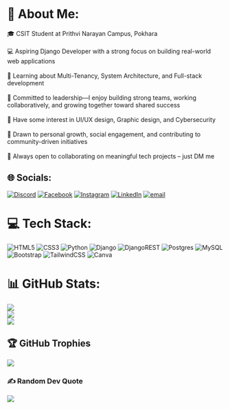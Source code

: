 # 💫 About Me:
🎓 CSIT Student at Prithvi Narayan Campus, Pokhara<br><br>💻 Aspiring Django Developer with a strong focus on building real-world web applications<br><br>🧠 Learning about Multi-Tenancy, System Architecture, and Full-stack development<br><br>🧭 Committed to leadership—I enjoy building strong teams, working collaboratively, and growing together toward shared success<br><br>🎨 Have some interest in UI/UX design, Graphic design, and Cybersecurity<br><br>🌱 Drawn to personal growth, social engagement, and contributing to community-driven initiatives<br><br>🤝 Always open to collaborating on meaningful tech projects – just DM me


## 🌐 Socials:
[![Discord](https://img.shields.io/badge/Discord-%237289DA.svg?logo=discord&logoColor=white)](https://discord.gg/b_saal07) [![Facebook](https://img.shields.io/badge/Facebook-%231877F2.svg?logo=Facebook&logoColor=white)](https://facebook.com/beesal.poudel.5) [![Instagram](https://img.shields.io/badge/Instagram-%23E4405F.svg?logo=Instagram&logoColor=white)](https://instagram.com/iambeesal07) [![LinkedIn](https://img.shields.io/badge/LinkedIn-%230077B5.svg?logo=linkedin&logoColor=white)](https://linkedin.com/in/basanta-poudel-977469345) [![email](https://img.shields.io/badge/Email-D14836?logo=gmail&logoColor=white)](mailto:bishalp944@gmail.com) 

# 💻 Tech Stack:
![HTML5](https://img.shields.io/badge/html5-%23E34F26.svg?style=flat-square&logo=html5&logoColor=white) ![CSS3](https://img.shields.io/badge/css3-%231572B6.svg?style=flat-square&logo=css3&logoColor=white) ![Python](https://img.shields.io/badge/python-3670A0?style=flat-square&logo=python&logoColor=ffdd54) ![Django](https://img.shields.io/badge/django-%23092E20.svg?style=flat-square&logo=django&logoColor=white) ![DjangoREST](https://img.shields.io/badge/DJANGO-REST-ff1709?style=flat-square&logo=django&logoColor=white&color=ff1709&labelColor=gray) ![Postgres](https://img.shields.io/badge/postgres-%23316192.svg?style=flat-square&logo=postgresql&logoColor=white) ![MySQL](https://img.shields.io/badge/mysql-4479A1.svg?style=flat-square&logo=mysql&logoColor=white) ![Bootstrap](https://img.shields.io/badge/bootstrap-%238511FA.svg?style=flat-square&logo=bootstrap&logoColor=white) ![TailwindCSS](https://img.shields.io/badge/tailwindcss-%2338B2AC.svg?style=flat-square&logo=tailwind-css&logoColor=white) ![Canva](https://img.shields.io/badge/Canva-%2300C4CC.svg?style=flat-square&logo=Canva&logoColor=white)
# 📊 GitHub Stats:
![](https://github-readme-stats.vercel.app/api?username=bsaal07&theme=dark&hide_border=true&include_all_commits=true&count_private=true)<br/>
![](https://nirzak-streak-stats.vercel.app/?user=bsaal07&theme=dark&hide_border=true)<br/>
![](https://github-readme-stats.vercel.app/api/top-langs/?username=bsaal07&theme=dark&hide_border=true&include_all_commits=true&count_private=true&layout=compact)

## 🏆 GitHub Trophies
![](https://github-profile-trophy.vercel.app/?username=bsaal07&theme=onedark&no-frame=true&no-bg=true&margin-w=4)

### ✍️ Random Dev Quote
![](https://quotes-github-readme.vercel.app/api?type=horizontal&theme=radical)

<!--### 🔝 Top Contributed Repo
![](https://github-contributor-stats.vercel.app/api?username=bsaal07&limit=5&theme=dark&combine_all_yearly_contributions=true)

---
[![](https://visitcount.itsvg.in/api?id=bsaal07&icon=0&color=0)](https://visitcount.itsvg.in)-->

<!-- Proudly created with GPRM ( https://gprm.itsvg.in ) -->
